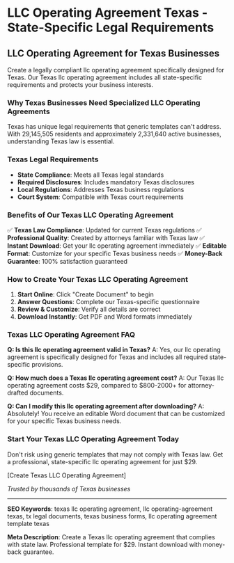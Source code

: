 # LLC Operating Agreement Texas - State-Specific Legal Requirements

## LLC Operating Agreement for Texas Businesses

Create a legally compliant llc operating agreement specifically designed for Texas. Our Texas llc operating agreement includes all state-specific requirements and protects your business interests.

### Why Texas Businesses Need Specialized LLC Operating Agreements

Texas has unique legal requirements that generic templates can't address. With 29,145,505 residents and approximately 2,331,640 active businesses, understanding Texas law is essential.

### Texas Legal Requirements

- **State Compliance**: Meets all Texas legal standards
- **Required Disclosures**: Includes mandatory Texas disclosures
- **Local Regulations**: Addresses Texas business regulations
- **Court System**: Compatible with Texas court requirements

### Benefits of Our Texas LLC Operating Agreement

✅ **Texas Law Compliance**: Updated for current Texas regulations
✅ **Professional Quality**: Created by attorneys familiar with Texas law
✅ **Instant Download**: Get your llc operating agreement immediately
✅ **Editable Format**: Customize for your specific Texas business needs
✅ **Money-Back Guarantee**: 100% satisfaction guaranteed

### How to Create Your Texas LLC Operating Agreement

1. **Start Online**: Click "Create Document" to begin
2. **Answer Questions**: Complete our Texas-specific questionnaire
3. **Review & Customize**: Verify all details are correct
4. **Download Instantly**: Get PDF and Word formats immediately

### Texas LLC Operating Agreement FAQ

**Q: Is this llc operating agreement valid in Texas?**
A: Yes, our llc operating agreement is specifically designed for Texas and includes all required state-specific provisions.

**Q: How much does a Texas llc operating agreement cost?**
A: Our Texas llc operating agreement costs $29, compared to $800-2000+ for attorney-drafted documents.

**Q: Can I modify this llc operating agreement after downloading?**
A: Absolutely! You receive an editable Word document that can be customized for your specific Texas business needs.

### Start Your Texas LLC Operating Agreement Today

Don't risk using generic templates that may not comply with Texas law. Get a professional, state-specific llc operating agreement for just $29.

[Create Texas LLC Operating Agreement]

_Trusted by thousands of Texas businesses_

---

**SEO Keywords**: texas llc operating agreement, llc operating-agreement texas, tx legal documents, texas business forms, llc operating agreement template texas

**Meta Description**: Create a Texas llc operating agreement that complies with state law. Professional template for $29. Instant download with money-back guarantee.
